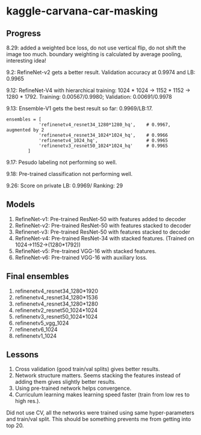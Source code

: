 # kaggle-carvana-car-masking



## Progress

8.29: added a weighted bce loss, do not use vertical flip, do not shift the image too much. boundary weighting is calculated by average pooling, interesting idea!

9.2: RefineNet-v2 gets a better result. Validation accuracy at 0.9974 and LB: 0.9965

9.12: RefineNet-V4 with hierarchical training: 1024 * 1024 -> 1152 * 1152 -> 1280 * 1792. Training: 0.00567/0.9980; Validation: 0.00691/0.9978

9.13: Ensemble-V1 gets the best result so far: 0.9969/LB:17. 

    ensembles = [
                'refinenetv4_resnet34_1280*1280_hq',    # 0.9967, augmented by 2
                'refinenetv4_resnet34_1024*1024_hq',    # 0.9966
                'refinenetv4_1024_hq',                  # 0.9965
                'refinenetv3_resnet50_1024*1024_hq'     # 0.9965
            ]
  
9.17: Pesudo labeling not performing so well.

9.18: Pre-trained classification not performing well.

9.26: Score on private LB: 0.9969/ Ranking: 29



## Models

1. RefineNet-v1: Pre-trained ResNet-50 with features added to decoder
2. RefineNet-v2: Pre-trained ResNet-50 with features stacked to decoder
3. Refinenet-v3: Pre-trained ResNet-50 with features stacked to decoder
4. RefineNet-v4: Pre-trained ResNet-34 with stacked features. (Trained on 1024->1152->(1280*1792))
5. RefineNet-v5: Pre-trained VGG-16 with stacked features.
6. RefineNet-v6: Pre-trained VGG-16 with auxiliary loss.


## Final ensembles

1. refinenetv4_resnet34_1280*1920
2. refinenetv4_resnet34_1280*1536
3. refinenetv4_resnet34_1280*1280
4. refinenetv2_resnet50_1024*1024
5. refinenetv3_resnet50_1024*1024
6. refinenetv5_vgg_1024
7. refinenetv6_1024
8. refinenetv1_1024

## Lessons

1. Cross validation (good train/val splits) gives better results.
2. Network structure matters. Seems stacking the features instead of adding them gives slightly better results.
3. Using pre-trained network helps convergence.
4. Curriculum learning makes learning speed faster (train from low res to high res.).

Did not use CV, all the networks were trained using same hyper-parameters and train/val split. This should be something prevents me from getting into top 20.



